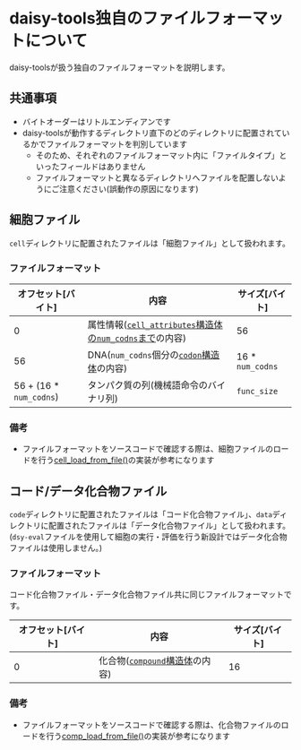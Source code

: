 # daisy-tools独自のファイルフォーマットについて

daisy-toolsが扱う独自のファイルフォーマットを説明します。

## 共通事項

- バイトオーダーはリトルエンディアンです
- daisy-toolsが動作するディレクトリ直下のどのディレクトリに配置されているかでファイルフォーマットを判別しています
  - そのため、それぞれのファイルフォーマット内に「ファイルタイプ」といったフィールドはありません
  - ファイルフォーマットと異なるディレクトリへファイルを配置しないようにご注意ください(誤動作の原因になります)

## 細胞ファイル

`cell`ディレクトリに配置されたファイルは「細胞ファイル」として扱われます。

### ファイルフォーマット

| オフセット[バイト] | 内容 | サイズ[バイト] |
| --- | --- | --- |
| 0 | 属性情報([`cell_attributes`構造体の`num_codns`まで](https://github.com/cupnes/daisy-tools/blob/b22ce56350680ea8536c1a3c04739c9cd98ea792/cell.h#L19-L50)の内容) | 56 |
| 56 | DNA(`num_codns`個分の[`codon`構造体](https://github.com/cupnes/daisy-tools/blob/b22ce56350680ea8536c1a3c04739c9cd98ea792/cell.h#L56-L100)の内容) | 16 * `num_codns` |
| 56 + (16 * `num_codns`) | タンパク質の列(機械語命令のバイナリ列) | `func_size` |

### 備考

- ファイルフォーマットをソースコードで確認する際は、細胞ファイルのロードを行う[cell_load_from_file()](https://github.com/cupnes/daisy-tools/blob/89613d9fcccea2a4fea078ba394b314cac674d17/cell.c#L630-L671)の実装が参考になります

## コード/データ化合物ファイル

`code`ディレクトリに配置されたファイルは「コード化合物ファイル」、`data`ディレクトリに配置されたファイルは「データ化合物ファイル」として扱われます。(`dsy-eval`ファイルを使用して細胞の実行・評価を行う新設計ではデータ化合物ファイルは使用しません。)

### ファイルフォーマット

コード化合物ファイル・データ化合物ファイル共に同じファイルフォーマットです。

| オフセット[バイト] | 内容 | サイズ[バイト] |
| --- | --- | --- |
| 0 | 化合物([`compound`構造体](https://github.com/cupnes/daisy-tools/blob/de9685efcd2ec219e7f15b4c33e5b8fd90e60c2e/compound.h#L22-L35)の内容) | 16 |

### 備考

- ファイルフォーマットをソースコードで確認する際は、化合物ファイルのロードを行う[comp_load_from_file()](https://github.com/cupnes/daisy-tools/blob/131b0ea2a0f8e07dae17472c8f80ed8b6c082cac/compound.c#L25-L43)の実装が参考になります
